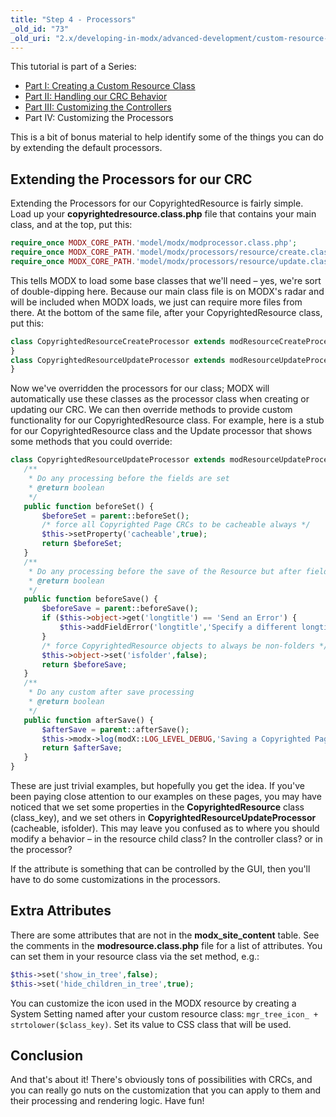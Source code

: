 ```yaml
---
title: "Step 4 - Processors"
_old_id: "73"
_old_uri: "2.x/developing-in-modx/advanced-development/custom-resource-classes/creating-a-resource-class/creating-a-resource-class-step-4"
---
```


 This tutorial is part of a Series:

- [Part I: Creating a Custom Resource Class](developing-in-modx/advanced-development/custom-resource-classes/creating-a-resource-class "Creating a Resource Class")
- [Part II: Handling our CRC Behavior](developing-in-modx/advanced-development/custom-resource-classes/creating-a-resource-class/creating-a-resource-class-step-2 "Creating a Resource Class - Step 2")
- [Part III: Customizing the Controllers](developing-in-modx/advanced-development/custom-resource-classes/creating-a-resource-class/creating-a-resource-class-step-3 "Creating a Resource Class - Step 3")
- Part IV: Customizing the Processors

 This is a bit of bonus material to help identify some of the things you can do by extending the default processors.

## Extending the Processors for our CRC

 Extending the Processors for our CopyrightedResource is fairly simple. Load up your **copyrightedresource.class.php** file that contains your main class, and at the top, put this:

 ``` php 
require_once MODX_CORE_PATH.'model/modx/modprocessor.class.php';
require_once MODX_CORE_PATH.'model/modx/processors/resource/create.class.php';
require_once MODX_CORE_PATH.'model/modx/processors/resource/update.class.php';
```

 This tells MODX to load some base classes that we'll need – yes, we're sort of double-dipping here. Because our main class file is on MODX's radar and will be included when MODX loads, we just can require more files from there. At the bottom of the same file, after your CopyrightedResource class, put this:

 ``` php 
class CopyrightedResourceCreateProcessor extends modResourceCreateProcessor {
}
class CopyrightedResourceUpdateProcessor extends modResourceUpdateProcessor {
}
```

 Now we've overridden the processors for our class; MODX will automatically use these classes as the processor class when creating or updating our CRC. We can then override methods to provide custom functionality for our CopyrightedResource class. For example, here is a stub for our CopyrightedResource class and the Update processor that shows some methods that you could override:

 ``` php 
class CopyrightedResourceUpdateProcessor extends modResourceUpdateProcessor {
    /**
     * Do any processing before the fields are set
     * @return boolean
     */
    public function beforeSet() {
        $beforeSet = parent::beforeSet();
        /* force all Copyrighted Page CRCs to be cacheable always */
        $this->setProperty('cacheable',true);
        return $beforeSet;
    }
    /**
     * Do any processing before the save of the Resource but after fields are set.
     * @return boolean
     */
    public function beforeSave() {
        $beforeSave = parent::beforeSave();
        if ($this->object->get('longtitle') == 'Send an Error') {
            $this->addFieldError('longtitle','Specify a different longtitle!');
        }
        /* force CopyrightedResource objects to always be non-folders */
        $this->object->set('isfolder',false);
        return $beforeSave;
    }
    /**
     * Do any custom after save processing
     * @return boolean
     */
    public function afterSave() {
        $afterSave = parent::afterSave();
        $this->modx->log(modX::LOG_LEVEL_DEBUG,'Saving a Copyrighted Page!');
        return $afterSave;
    }
}
```

 These are just trivial examples, but hopefully you get the idea. If you've been paying close attention to our examples on these pages, you may have noticed that we set some properties in the **CopyrightedResource** class (class\_key), and we set others in **CopyrightedResourceUpdateProcessor** (cacheable, isfolder). This may leave you confused as to where you should modify a behavior – in the resource child class? In the controller class? or in the processor?

 If the attribute is something that can be controlled by the GUI, then you'll have to do some customizations in the processors.

## Extra Attributes

 There are some attributes that are not in the **modx\_site\_content** table. See the comments in the **modresource.class.php** file for a list of attributes. You can set them in your resource class via the set method, e.g.:

 ``` php 
$this->set('show_in_tree',false);
$this->set('hide_children_in_tree',true);
```

You can customize the icon used in the MODX resource by creating a System Setting named after your custom resource class: `mgr_tree_icon_ + strtolower($class_key)`. Set its value to CSS class that will be used.

## Conclusion

 And that's about it! There's obviously tons of possibilities with CRCs, and you can really go nuts on the customization that you can apply to them and their processing and rendering logic. Have fun!
